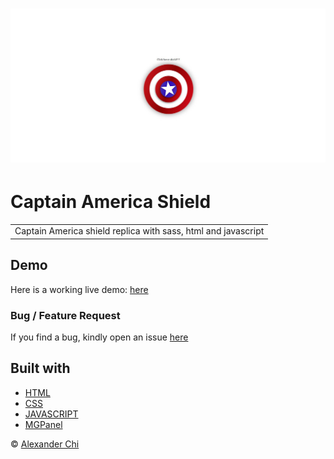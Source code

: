 
# ![captain-america-shield](https://raw.githubusercontent.com/alexandercddev/captain-america-shield/master/src/assets/images/preview.jpg) 
# Captain America Shield
<table>
<tr>
<td>
    Captain America shield replica with sass, html and javascript
</td>
</tr>
</table>


## Demo
Here is a working live demo: [here](https://alexandercddev.github.io/captain-america-shield/)

### Bug / Feature Request

If you find a bug, kindly open an issue [here](https://github.com/alexandercddev/captain-america-shield/issues/new)

## Built with 

- [HTML](https://www.w3schools.com/html/default.asp)
- [CSS](https://www.w3schools.com/css/default.asp)
- [JAVASCRIPT](https://www.w3schools.com/js/)
- [MGPanel](https://www.instagram.com/mgpanel.cms/)


© [Alexander Chi ](https://alexandercd.dev/)

